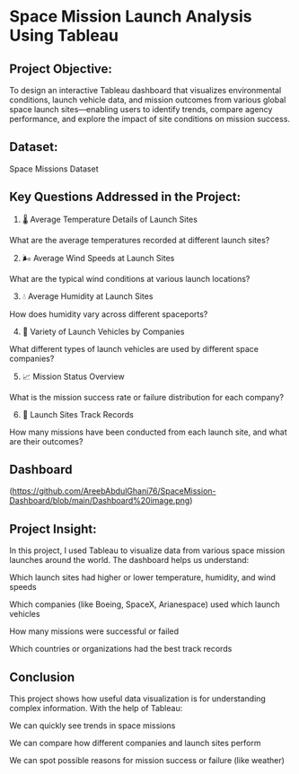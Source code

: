 # Space Mission Launch Analysis Using Tableau

## Project Objective:
To design an interactive Tableau dashboard that visualizes environmental conditions, launch vehicle data, and mission outcomes from various global space launch sites—enabling users to identify trends, compare agency performance, and explore the impact of site conditions on mission success.

## Dataset:
Space Missions Dataset

## Key Questions Addressed in the Project:

1. 🌡️ Average Temperature Details of Launch Sites

What are the average temperatures recorded at different launch sites?



2. 🌬️ Average Wind Speeds at Launch Sites

What are the typical wind conditions at various launch locations?



3. 💧 Average Humidity at Launch Sites

How does humidity vary across different spaceports?



4. 🚀 Variety of Launch Vehicles by Companies

What different types of launch vehicles are used by different space companies?



5. 📈 Mission Status Overview

What is the mission success rate or failure distribution for each company?



6. 📍 Launch Sites Track Records

How many missions have been conducted from each launch site, and what are their outcomes?

## Dashboard
(https://github.com/AreebAbdulGhani76/SpaceMission-Dashboard/blob/main/Dashboard%20image.png)

## Project Insight:
In this project, I used Tableau to visualize data from various space mission launches around the world. The dashboard helps us understand:

Which launch sites had higher or lower temperature, humidity, and wind speeds

Which companies (like Boeing, SpaceX, Arianespace) used which launch vehicles

How many missions were successful or failed

Which countries or organizations had the best track records

## Conclusion
This project shows how useful data visualization is for understanding complex information. With the help of Tableau:

We can quickly see trends in space missions

We can compare how different companies and launch sites perform

We can spot possible reasons for mission success or failure (like weather)


